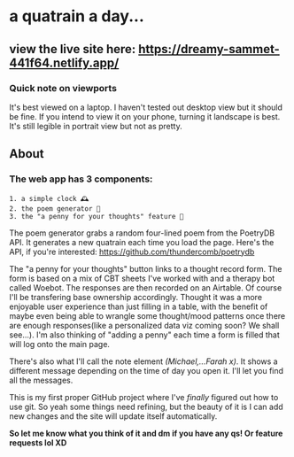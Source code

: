 # a quatrain a day...

## view the live site here: https://dreamy-sammet-441f64.netlify.app/

### Quick note on viewports

It's best viewed on a laptop. I haven't tested out desktop view but it should be fine. If you intend to view it on your phone, turning it landscape is best. It's still legible in portrait view but not as pretty.

## About

### The web app has 3 components:
```
1. a simple clock 🕰️
2. the poem generator 📝
3. the "a penny for your thoughts" feature 💭
```

The poem generator grabs a random four-lined poem from the PoetryDB API. It generates a new quatrain each time you load the page.
Here's the API, if you're interested: https://github.com/thundercomb/poetrydb

The "a penny for your thoughts" button links to a thought record form. The form is based on a mix of CBT sheets I've worked with and a therapy bot called Woebot. The responses are then recorded on an Airtable. Of course I'll be transfering base ownership accordingly. Thought it was a more enjoyable user experience than just filling in a table, with the benefit of maybe even being able to wrangle some thought/mood patterns once there are enough responses(like a personalized data viz coming soon? We shall see...). I'm also thinking of "adding a penny" each time a form is filled that will log onto the main page.

There's also what I'll call the note element *(Michael,...Farah x)*. It shows a different message depending on the time of day you open it. I'll let you find all the messages.

This is my first proper GitHub project where I've *finally* figured out how to use git. So yeah some things need refining, but the beauty of it is I can add new changes and the site will update itself automatically.

**So let me know what you think of it and dm if you have any qs! Or feature requests lol XD**


